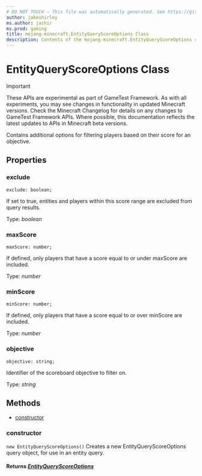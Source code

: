 ```yaml
---
# DO NOT TOUCH — This file was automatically generated. See https://github.com/Mojang/MinecraftApiDocsGenerator to modify descriptions, examples, etc.
author: jakeshirley
ms.author: jashir
ms.prod: gaming
title: mojang-minecraft.EntityQueryScoreOptions Class
description: Contents of the mojang-minecraft.EntityQueryScoreOptions class.
---
```

# EntityQueryScoreOptions Class
>[!IMPORTANT]
>These APIs are experimental as part of GameTest Framework. As with all experiments, you may see changes in functionality in updated Minecraft versions. Check the Minecraft Changelog for details on any changes to GameTest Framework APIs. Where possible, this documentation reflects the latest updates to APIs in Minecraft beta versions.

Contains additional options for filtering players based on their score for an objective.

## Properties

### **exclude**
`exclude: boolean;`

If set to true, entities and players within this score range are excluded from query results.

Type: *boolean*

### **maxScore**
`maxScore: number;`

If defined, only players that have a score equal to or under maxScore are included.

Type: *number*

### **minScore**
`minScore: number;`

If defined, only players that have a score equal to or over minScore are included.

Type: *number*

### **objective**
`objective: string;`

Identifier of the scoreboard objective to filter on.

Type: *string*

## Methods
- [constructor](#constructor)

### **constructor**
`
new EntityQueryScoreOptions()
`
Creates a new EntityQueryScoreOptions query object, for use in an entity query.

#### **Returns** [*EntityQueryScoreOptions*](EntityQueryScoreOptions.md)

